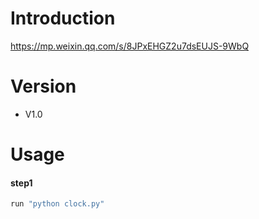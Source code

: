 # Introduction
https://mp.weixin.qq.com/s/8JPxEHGZ2u7dsEUJS-9WbQ

# Version
- V1.0

# Usage
#### step1
```sh
run "python clock.py"
```